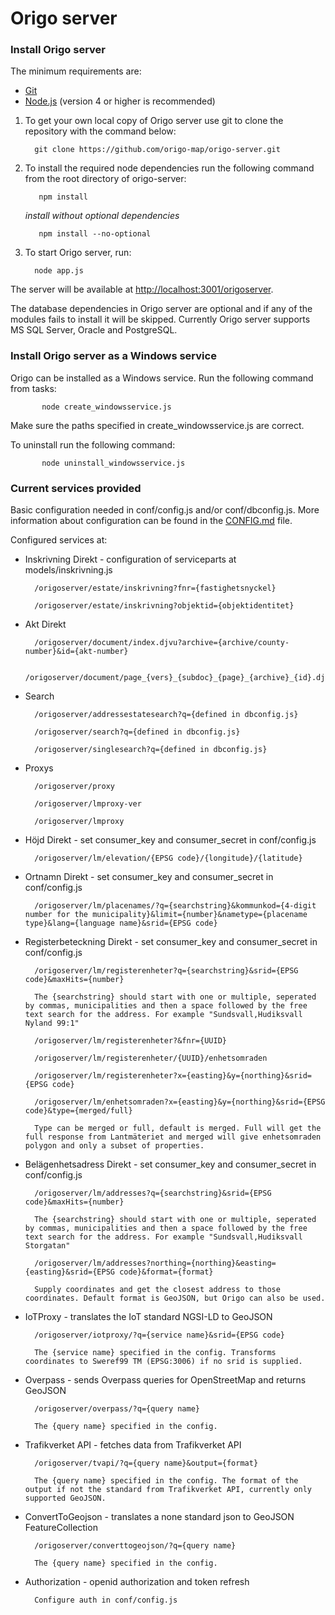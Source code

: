 # Origo server

### Install Origo server
The minimum requirements are:

  * [Git](https://git-scm.com/)
  * [Node.js](https://nodejs.org/) (version 4 or higher is recommended)

 1. To get your own local copy of Origo server use git to clone the repository with the command below:

   		  git clone https://github.com/origo-map/origo-server.git

 2. To install the required node dependencies run the following command from the root directory of origo-server:

  		   npm install

 	 *install without optional dependencies*

	 	   npm install --no-optional

 3. To start Origo server, run:

   		  node app.js

The server will be available at <http://localhost:3001/origoserver>.

The database dependencies in Origo server are optional and if any of the modules fails to install it will be skipped. Currently Origo server supports MS SQL Server, Oracle and PostgreSQL.

### Install Origo server as a Windows service
Origo can be installed as a Windows service. Run the following command from tasks:

  		   node create_windowsservice.js

Make sure the paths specified in create_windowsservice.js are correct.

To uninstall run the following command:

  		   node uninstall_windowsservice.js

### Current services provided
Basic configuration needed in conf/config.js and/or conf/dbconfig.js. More information about configuration can be found in the [CONFIG.md](https://github.com/origo-map/origo-server/blob/master/CONFIG.md) file.

Configured services at:

- Inskrivning Direkt - configuration of serviceparts at models/inskrivning.js

		/origoserver/estate/inskrivning?fnr={fastighetsnyckel}

		/origoserver/estate/inskrivning?objektid={objektidentitet}

- Akt Direkt

		/origoserver/document/index.djvu?archive={archive/county-number}&id={akt-number}

		/origoserver/document/page_{vers}_{subdoc}_{page}_{archive}_{id}.djvu

- Search

		/origoserver/addressestatesearch?q={defined in dbconfig.js}

		/origoserver/search?q={defined in dbconfig.js}

		/origoserver/singlesearch?q={defined in dbconfig.js}

- Proxys

		/origoserver/proxy

		/origoserver/lmproxy-ver

		/origoserver/lmproxy

- Höjd Direkt - set consumer_key and consumer_secret in conf/config.js

		/origoserver/lm/elevation/{EPSG code}/{longitude}/{latitude}

- Ortnamn Direkt - set consumer_key and consumer_secret in conf/config.js

		/origoserver/lm/placenames/?q={searchstring}&kommunkod={4-digit number for the municipality}&limit={number}&nametype={placename type}&lang={language name}&srid={EPSG code}

- Registerbeteckning Direkt - set consumer_key and consumer_secret in conf/config.js

		/origoserver/lm/registerenheter?q={searchstring}&srid={EPSG code}&maxHits={number}

		The {searchstring} should start with one or multiple, seperated by commas, municipalities and then a space followed by the free text search for the address. For example "Sundsvall,Hudiksvall Nyland 99:1"

		/origoserver/lm/registerenheter?&fnr={UUID}

		/origoserver/lm/registerenheter/{UUID}/enhetsomraden

		/origoserver/lm/registerenheter?x={easting}&y={northing}&srid={EPSG code}

		/origoserver/lm/enhetsomraden?x={easting}&y={northing}&srid={EPSG code}&type={merged/full}

		Type can be merged or full, default is merged. Full will get the full response from Lantmäteriet and merged will give enhetsomraden polygon and only a subset of properties.

- Belägenhetsadress Direkt - set consumer_key and consumer_secret in conf/config.js

		/origoserver/lm/addresses?q={searchstring}&srid={EPSG code}&maxHits={number}

		The {searchstring} should start with one or multiple, seperated by commas, municipalities and then a space followed by the free text search for the address. For example "Sundsvall,Hudiksvall Storgatan"

		/origoserver/lm/addresses?northing={northing}&easting={easting}&srid={EPSG code}&format={format}

		Supply coordinates and get the closest address to those coordinates. Default format is GeoJSON, but Origo can also be used.

- IoTProxy - translates the IoT standard NGSI-LD to GeoJSON

		/origoserver/iotproxy/?q={service name}&srid={EPSG code}

		The {service name} specified in the config. Transforms coordinates to Sweref99 TM (EPSG:3006) if no srid is supplied.

- Overpass - sends Overpass queries for OpenStreetMap and returns GeoJSON

		/origoserver/overpass/?q={query name}

		The {query name} specified in the config.

- Trafikverket API - fetches data from Trafikverket API

		/origoserver/tvapi/?q={query name}&output={format}

		The {query name} specified in the config. The format of the output if not the standard from Trafikverket API, currently only supported GeoJSON.

- ConvertToGeojson - translates a none standard json to GeoJSON FeatureCollection

		/origoserver/converttogeojson/?q={query name}

		The {query name} specified in the config.

- Authorization - openid authorization and token refresh

		Configure auth in conf/config.js
